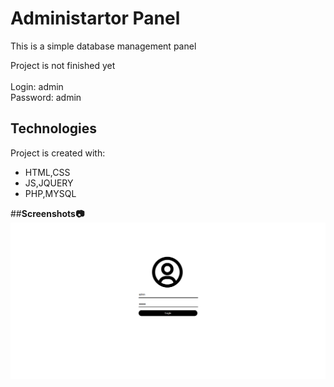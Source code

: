 # Administartor Panel
<p>This is a simple database management panel </p>
 Project is not finished yet
<br><br>
Login: admin<br>
Password: admin

## Technologies
Project is created with:
* HTML,CSS
* JS,JQUERY
* PHP,MYSQL

##<b>Screenshots:camera:<b>
![1](https://github.com/kcreds/AdministartorPanel/blob/main/Screen/1.PNG?raw=true)
